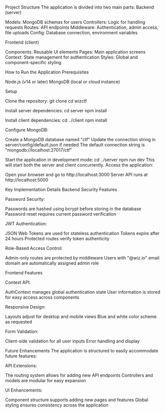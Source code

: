Project Structure
The application is divided into two main parts:
Backend (server)

Models: MongoDB schemas for users
Controllers: Logic for handling requests
Routes: API endpoints
Middleware: Authentication, admin access, file uploads
Config: Database connection, environment variables

Frontend (client)

Components: Reusable UI elements
Pages: Main application screens
Context: State management for authentication
Styles: Global and component-specific styling

How to Run the Application
Prerequisites

Node.js (v14 or later)
MongoDB (local or cloud instance)

Setup

Clone the repository:
git clone <repository-url>
cd wizctf

Install server dependencies:
cd server
npm install

Install client dependencies:
cd ../client
npm install

Configure MongoDB:

Create a MongoDB database named "ctf"
Update the connection string in server/config/default.json if needed
The default connection string is "mongodb://localhost:27017/ctf"


Start the application in development mode:
cd ../server
npm run dev
This will start both the server and client concurrently.
Access the application:

Open your browser and go to http://localhost:3000
Server API runs at http://localhost:5000



Key Implementation Details
Backend Security Features

Password Security:

Passwords are hashed using bcrypt before storing in the database
Password reset requires current password verification


JWT Authentication:

JSON Web Tokens are used for stateless authentication
Tokens expire after 24 hours
Protected routes verify token authenticity


Role-Based Access Control:

Admin-only routes are protected by middleware
Users with "@wiz.io" email domain are automatically assigned admin role



Frontend Features

Context API:

AuthContext manages global authentication state
User information is stored for easy access across components


Responsive Design:

Layouts adjust for desktop and mobile views
Blue and white color scheme as requested


Form Validation:

Client-side validation for all user inputs
Error handling and display



Future Enhancements
The application is structured to easily accommodate future features:

API Extensions:

The routing system allows for adding new API endpoints
Controllers and models are modular for easy expansion


UI Enhancements:

Component structure supports adding new pages and features
Global styling ensures consistency across the application


